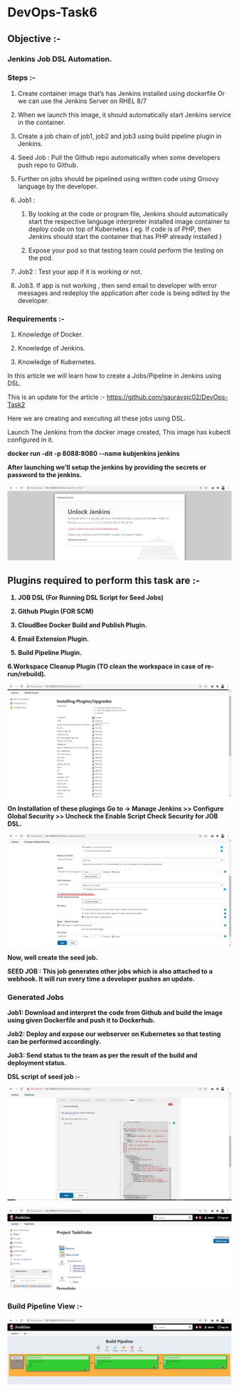 <h1>DevOps-Task6</h1>
<h2>Objective :-</h2>
<h3>Jenkins Job DSL Automation.</h3>

<h3>Steps :-</h3>

1. Create container image that’s has Jenkins installed using dockerfile Or we can use the Jenkins Server on RHEL 8/7

2. When we launch this image, it should automatically start Jenkins service in the container.

3. Create a job chain of job1, job2 and job3 using build pipeline plugin in Jenkins.

4. Seed Job : Pull  the Github repo automatically when some developers push repo to Github.

5. Further on jobs should be pipelined using written code using Groovy language by the developer.

6. Job1 :  

    1. By looking at the code or program file, Jenkins should automatically start the respective language interpreter installed image container to deploy code on top of Kubernetes ( eg. If code is of  PHP, then Jenkins should start the container that has PHP already installed )
    
    2.  Expose your pod so that testing team could perform the testing on the pod.
    
7. Job2 : Test your app if it is working or not.

8. Job3. If app is not working , then send email to developer with error messages and redeploy the application after code is being edited by the developer.

<h3>Requirements :-</h3>
 
 1. Knowledge of Docker.
 
 2. Knowledge of Jenkins.
 
 3. Knowledge of Kubernetes.
 
 In this article we will learn how to create a Jobs/Pipeline in Jenkins using DSL.

 This is an update for the article :- https://github.com/gauravsjc02/DevOps-Task2
 
 Here we are creating and executing all these jobs using DSL.
 
 Launch The Jenkins from the docker image created, This image has kubectl configured in it.
 
 <b>docker run -dit -p 8088:8080 --name kubjenkins jenkins
    
  After launching we'll setup the jenkins by providing the secrets or password to the jenkins.
  
  ![jen](https://github.com/gauravsjc02/DevOps-Task6/blob/master/Task6/secret.png)
 
 <h2> Plugins required to perform this task are :- </h2>
 
 1. JOB DSL (For Running DSL Script for Seed Jobs)
 
 2. Github Plugin (FOR SCM)
 
 3. CloudBee Docker Build and Publish Plugin.
 
 4. Email Extension Plugin. 
 
 5. Build Pipeline Plugin.
 
 6.Workspace Cleanup Plugin (TO clean the workspace in case of re-run/rebuild).
 
 
 ![plug](https://github.com/gauravsjc02/DevOps-Task6/blob/master/Task6/plugins.png)
 
 
 On Installation of these plugings Go to -> <b>Manage Jenkins >> Configure Global Security >> Uncheck the Enable Script Check Security for JOB DSL.<b>
  
 ![1](https://github.com/gauravsjc02/DevOps-Task6/blob/master/Task6/uncheck.png)
 
 
 Now, well create the seed job.
 
 SEED JOB : This job generates other jobs which is also attached to a webhook. It will run every time a developer pushes an update. 

 <h3> Generated Jobs </h3>
 
 Job1: Download and interpret the code from Github and build the image using given Dockerfile and push it to Dockerhub.

 Job2: Deploy and expose our webserver on Kubernetes so that testing can be performed accordingly.

 Job3: Send status to the team as per the result of the build and deployment status.
 
 <b> DSL script of seed job :-<b>
  
  ![2](https://github.com/gauravsjc02/DevOps-Task6/blob/master/Task6/processjob.png)
  
  
  ![3](https://github.com/gauravsjc02/DevOps-Task6/blob/master/Task6/seed.png)
  
  
  <h3>Build Pipeline View :-</h3>
  
  ![4](https://github.com/gauravsjc02/DevOps-Task6/blob/master/Task6/build.png)
